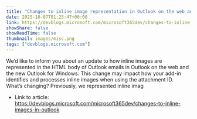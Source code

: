 ```yaml
---
title: "Changes to inline image representation in Outlook on the web and new Outlook for Windows"
date: 2025-10-07T01:25:47+00:00
link: https://devblogs.microsoft.com/microsoft365dev/changes-to-inline-images-in-outlook
showShare: false
showReadTime: false
thumbnail: images/misc.png
tags: ["devblogs.microsoft.com"]
---
```

We’d like to inform you about an update to how inline images are represented in the HTML body of Outlook emails in Outlook on the web and the new Outlook for Windows. This change may impact how your add-in identifies and processes inline images when using the attachment ID. What’s changing? Previously, we represented inline imag

- Link to article: https://devblogs.microsoft.com/microsoft365dev/changes-to-inline-images-in-outlook